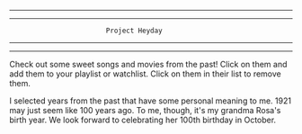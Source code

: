 ****************************************************************************
****************************************************************************
                            Project Heyday
****************************************************************************
****************************************************************************

Check out some sweet songs and movies from the past! Click on them and add
them to your playlist or watchlist. Click on them in their list to remove them.

I selected years from the past that have some personal meaning to me. 1921
may just seem like 100 years ago. To me, though, it's my grandma Rosa's birth
year. We look forward to celebrating her 100th birthday in October. 
